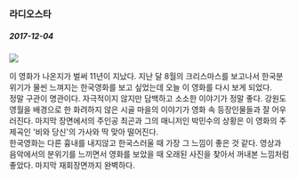 ### 라디오스타  

##### 2017-12-04  

<img class="img-responsive" src="https://jmyang.kr/static/img/radiostar.jpg">  
  
이 영화가 나온지가 벌써 11년이 지났다. 지난 달 8월의 크리스마스를 보고나서 한국분위기가 물씬 느껴지는 한국영화를 보고 싶었는데 오늘 이 영화를 다시 보게 되었다.  
정말 구관이 명관이다. 자극적이지 않지만 담백하고 소소한 이야기가 정말 좋다. 강원도 영월을 배경으로 한 화려하지 않은 시골 마을의 이야기가 영화 속 등장인물들과 잘 어우러진다. 마지막 장면에서의 주인공 최곤과 그의 매니저인 박민수의 상황은 이 영화의 주제곡인 '비와 당신'의 가사와 딱 맞아 떨어진다.  
한국영화는 다른 흉내를 내지않고 한국스러울 때 가장 그 느낌이 좋은 것 같다. 영상과 음악에서의 분위기를 느끼면서 영화를 보았을 때 오래된 사진을 찾아서 꺼내본 느낌처럼 좋았다. 마지막 재회장면까지 완벽하다.  
